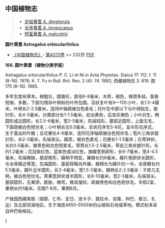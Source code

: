 
## 中国植物志

> * [定结黄耆  A.  dingjiensis](Astragalus-dingjiensis-定结黄耆.md)
> * [长序黄耆  A.  longiscapus](Astragalus-longiscapus-长梗黄耆.md)
> * [短茎黄耆  A.  malcolmii](Astragalus-malcolmii-短茎黄耆.md)


**圆叶黄耆 Astragalus orbicularifolius**

* [《中国植物志》](http://www.iplant.cn/frps)- [第42(1)卷](http://www.iplant.cn/frps/vol/42(1)) >> 232页 [PDF](http://www.iplant.cn/frps/pdf/42(1)/232.pdf)


**166. 圆叶黄耆（植物分类学报）**

Astragalus orbicularifolius P. C. Li et Ni in Acta Phytotax. Siaica 17: 112. f. 11 (8-16). 1979; K. T. Fu in Bull. Bot. Res. 2 (4): 74. 1982; 西藏植物志 2: 819. 图175 (8-16). 1985.

多年生垫状草本。根粗壮，圆锥形，直径6-8毫米，木质，褐色，根颈多歧。茎极短缩，多数，下部为残存叶柄和托叶所包围。羽状复叶有9一11片小叶，长1.5-4厘米，叶柄长2-2.5厘米，连同叶轴疏被白色柔毛；托叶在中部以下与叶柄贴生，披针形，长4-5毫米，分离部分长1-1.5毫米。初淡黄色，后变灰褐色；小叶对生，椭圆形或近圆形，长2.5-6毫米，宽2-5毫米，先端钝形，基部近圆形，上面无毛，下面疏被白色短伏毛；小叶柄长仅0.5毫米。总状花序生5-8花，呈伞形花序式，生于基出的叶腋；总花梗长4-6厘米，连同花序轴疏被白色短伏毛；苞片三角状披针形，长2-3毫米，先端渐尖。膜质，被白色柔毛；花梗长1-1.5毫米；花萼钟状，长约3.5毫米，被黑色和白色短柔毛，萼筒长1.5-2.5毫米，萼齿三角状披针形，长约1.2毫米；花冠紫红色、蓝紫色或淡红色，旗瓣宽倒卵形，长6-7毫米，宽4-4.5毫米，先端微缺，基部楔形，瓣柄不明显，翼瓣长约6毫米，瓣片倒卵状长圆形，与龙骨瓣近等宽，先端圆形，基部耳略向外展，瓣柄长为瓣片的一半。龙骨瓣长约5.5毫米，瓣片近半圆形，长3-4毫米，宽1.5-2毫米，瓣柄长2-2.5毫米：子房几无柄，被白色短伏毛。荚果宽卵状或半圆形，长8-10毫米，宽2-3毫米，先端渐尖，基部圆形，无果颈，膨胀，微弯，微具皱纹，疏被黑色和白色短伏毛，半假2室，果柄长约1毫米。花期7-8月，果期8月。

产我国西藏南部（错那、仁布、定日、浪卡子、聂拉木、吉隆、仲巴、普兰、扎达）及北部双湖地区。生于海拔4650-5500米的山坡砾石地或草地。模式标本采自仲巴帕格拉。

}